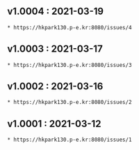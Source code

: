 
## v1.0004 : 2021-03-19
    * https://hkpark130.p-e.kr:8080/issues/4
## v1.0003 : 2021-03-17
    * https://hkpark130.p-e.kr:8080/issues/3
## v1.0002 : 2021-03-16
    * https://hkpark130.p-e.kr:8080/issues/2
## v1.0001 : 2021-03-12
    * https://hkpark130.p-e.kr:8080/issues/1